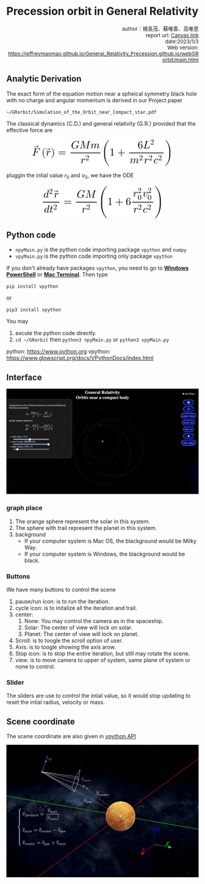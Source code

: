 # Precession orbit in General Relativity 

<div style="font-size:10pt;text-align:right;">
author：楊長茂、蘇唯善、高唯恩
<br>
report url: <a href="https://www.canva.com/design/DAFWbm1zd5A/8q6Y0X3fjcTC3bGA7VtE4Q/view?utm_content=DAFWbm1zd5A&utm_campaign=designshare&utm_medium=link&utm_source=publishsharelink">Canvas link</a>
<br>
date:2023/1/3
<br>
Web version: <a href="https://jeffreymaomao.github.io/General_Relativity_Precession.github.io/webGRorbit/main.html">https://jeffreymaomao.github.io/General_Relativity_Precession.github.io/webGRorbit/main.html<a>
</div>


## Analytic Derivation
The exact form of the equation motion near a spheical symmetry black hole with no charge and angular momentum is derived in our Project paper
```
~/GRorbit/Simulation_of_the_Orbit_near_Compact_star.pdf
```
The classical dynamics (C.D.) and general relativity (G.R.) provided that the effective force are

<img src="assets/F.svg" style="margin:auto;display:block" alt="eq:effective force">

pluggin the intial value $r_0$ and $v_0$, we have the ODE

<img src="assets/ODE.svg" style="margin:auto;display:block" alt="eq:effective force">


## Python code

- ```npyMain.py``` is the python code importing package ```vpython``` and ```numpy```
- ```vpyMain.py``` is the python code importing only package ```vpython```


If you don't already have packages ```vpython```, you need to go to **<u>Windows PowerShell</u>** or **<u>Mac Terminal</u>**. Then type
```
pip install vpython
```
or
```
pip3 install vpython
```
You may
1. excute the python code directly.
2. ```cd ~/GRorbit``` then ```python3 npyMain.py``` or ```python3 vpyMain.py```

python: <a href="https://www.python.org">https://www.python.org</a>
vpython: <a href="https://www.glowscript.org/docs/VPythonDocs/index.html">https://www.glowscript.org/docs/VPythonDocs/index.html</a>

## Interface
![interface](assets/interface.png)
### graph place
1. The orange sphere represent the solar in this system.
2. The sphere with trail represent the planet in this system.
3. background
    - If your computer system is Mac OS, the blackground would be Milky Way.
    - If your computer system is Windows, the blackground would be black.
### Buttons
We have many buttons to control the scene
1. pause/run icon: is to run the iteration.
2. cycle icon: is to initalize all the iteration and trail.
3. center: 
    1. None: You may control the camera as in the spaceship.
    2. Solar: The center of view will lock on solar. 
    3. Planet: The center of view will lock on planet. 
4. Scroll: is to toogle the scroll option of user.
5. Axis: is to toogle showing the axis arow.
6. Stop icon: is to stop the entire iteration, but still may rotate the scene.
7. view: is to move camera to upper of system, same plane of system or none to control.
### Slider
The sliders are use to control the intial value, so it would stop updating to reset the intial radius, velocity or mass. 
### 
## Scene coordinate
The scene coordinate are also given in <a href="https://www.glowscript.org/docs/VPythonDocs/canvas.html"> vpython API</a>

![scene_milkyway](assets/scene_milkyway.jpg)

